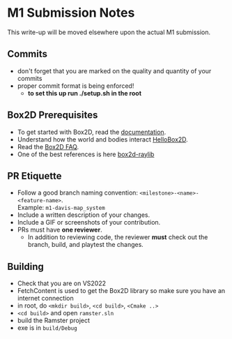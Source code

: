 # M1 Submission Notes
This write-up will be moved elsewhere upon the actual M1 submission.

## Commits
- don't forget that you are marked on the quality and quantity of your commits
- proper commit format is being enforced!
  - **to set this up run ./setup.sh in the root**

## Box2D Prerequisites
- To get started with Box2D, read the [documentation](https://box2d.org/documentation/).
- Understand how the world and bodies interact [HelloBox2D](https://box2d.org/documentation/hello.html).
- Read the [Box2D FAQ](https://box2d.org/documentation/md_faq.html).
- One of the best references is here [box2d-raylib](https://github.com/erincatto/box2d-raylib)

## PR Etiquette
- Follow a good branch naming convention: `<milestone>-<name>-<feature-name>`.  
  Example: `m1-davis-map_system`
- Include a written description of your changes.
- Include a GIF or screenshots of your contribution.
- PRs must have **one reviewer**.  
  - In addition to reviewing code, the reviewer **must** check out the branch, build, and playtest the changes.

## Building
- Check that you are on VS2022
- FetchContent is used to get the Box2D library so make sure you have an internet connection
- in root, do `<mkdir build>`, `<cd build>`, `<Cmake ..>`
- `<cd build>` and open `ramster.sln`
- build the Ramster project
- exe is in `build/Debug`
